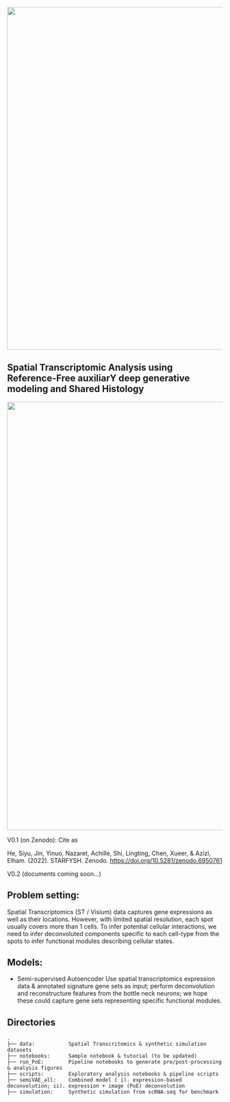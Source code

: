 <img src=https://github.com/azizilab/starfysh/blob/main/_figure/logo.png width="800" />


## Spatial Transcriptomic Analysis using Reference-Free auxiliarY deep generative modeling and Shared Histology

<img src=https://github.com/azizilab/starfysh/blob/main/_figure/github_figure_1.png width="1000" />


V0.1 (on Zenodo):  Cite as

He, Siyu, Jin, Yinuo, Nazaret, Achille, Shi, Lingting, Chen, Xueer, & Azizi, Elham. (2022). STARFYSH. Zenodo. https://doi.org/10.5281/zenodo.6950761

V0.2 (documents coming soon...)


## Problem setting: 

Spatial Transcriptomics (ST / Visium) data captures gene expressions as well as their locations. However, with limited spatial resolution, each spot usually covers more than 1 cells. To infer potential cellular interactions, we need to infer deconvoluted components specific to each cell-type from the spots to infer functional modules describing cellular states. 



## Models:
- Semi-supervised Autoencoder
Use spatial transcriptomics expression data & annotated signature gene sets as input; perform deconvolution and reconstructure features from the bottle neck neurons; we hope these could capture gene sets representing specific functional modules.


## Directories
```
.
├── data:           Spatial Transcritomics & synthetic simulation datasets
├── notebooks:      Sample notebook & tutorial (to be updated)
├── run_PoE:        Pipeline notebooks to generate pre/post-processing & analysis figures
├── scripts:        Exploratory analysis notebooks & pipeline scripts
├── semiVAE_all:    Combined model ( i). expression-based deconvolution; ii). expression + image (PoE) deconvolution
├── simulation:     Synthetic simulation from scRNA-seq for benchmark
```
